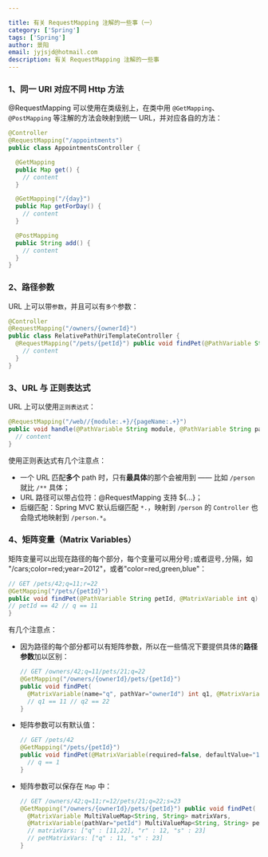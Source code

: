 ```yaml
---

title: 有关 RequestMapping 注解的一些事（一）
category: ['Spring']
tags: ['Spring']
author: 景阳
email: jyjsjd@hotmail.com
description: 有关 RequestMapping 注解的一些事
---
```


### 1、同一 URI 对应不同 Http 方法
@RequestMapping 可以使用在类级别上，在类中用 `@GetMapping`、`@PostMapping` 等注解的方法会映射到统一 URL，并对应各自的方法：

```java
@Controller
@RequestMapping("/appointments")
public class AppointmentsController {

  @GetMapping
  public Map get() {
    // content
  }

  @GetMapping("/{day}")
  public Map getForDay() {
    // content
  }

  @PostMapping
  public String add() {
    // content
  }
}
```
### 2、路径参数
URL 上可以带`参数`，并且可以有`多个`参数：

```java
@Controller
@RequestMapping("/owners/{ownerId}")
public class RelativePathUriTemplateController {
  @RequestMapping("/pets/{petId}") public void findPet(@PathVariable String ownerId, @PathVariable String petId, Model model) {
    // content
  }
}
```

### 3、URL 与 正则表达式
URL 上可以使用`正则表达式`：

```java
@RequestMapping("/web//{module:.+}/{pageName:.+}") 
public void handle(@PathVariable String module, @PathVariable String pageName) { 
  // content  
}
```

使用正则表达式有几个注意点：
* 一个 URL 匹配**多个** path 时，只有**最具体**的那个会被用到 —— 比如 `/person` 就比 `/**` 具体；
* URL 路径可以带占位符：@RequestMapping 支持 ${…}；
* 后缀匹配：Spring MVC 默认后缀匹配 `*.`，映射到 `/person` 的 `Controller` 也会隐式地映射到 `/person.*`。


### 4、矩阵变量（Matrix Variables）
矩阵变量可以出现在路径的每个部分，每个变量可以用分号`;`或者逗号`,`分隔，如 "/cars;color=red;year=2012"，或者"color=red,green,blue"：

```java
// GET /pets/42;q=11;r=22
@GetMapping("/pets/{petId}") 
public void findPet(@PathVariable String petId, @MatrixVariable int q) {
// petId == 42 // q == 11
}
```

有几个注意点：
* 因为路径的每个部分都可以有矩阵参数，所以在一些情况下要提供具体的**路径参数**加以区别：

  ```java
  // GET /owners/42;q=11/pets/21;q=22
  @GetMapping("/owners/{ownerId}/pets/{petId}") 
  public void findPet(
    @MatrixVariable(name="q", pathVar="ownerId") int q1, @MatrixVariable(name="q", pathVar="petId") int q2) {
    // q1 == 11 // q2 == 22
  }
  ```

* 矩阵参数可以有默认值：

  ```java
  // GET /pets/42
  @GetMapping("/pets/{petId}") 
  public void findPet(@MatrixVariable(required=false, defaultValue="1") int q) {
    // q == 1
  }
  ```

* 矩阵参数可以保存在 `Map` 中：

  ```java
  // GET /owners/42;q=11;r=12/pets/21;q=22;s=23
  @GetMapping("/owners/{ownerId}/pets/{petId}") public void findPet(
    @MatrixVariable MultiValueMap<String, String> matrixVars, 
    @MatrixVariable(pathVar="petId") MultiValueMap<String, String> petMatrixVars) {
    // matrixVars: ["q" : [11,22], "r" : 12, "s" : 23] 
    // petMatrixVars: ["q" : 11, "s" : 23]
  }
  ```
